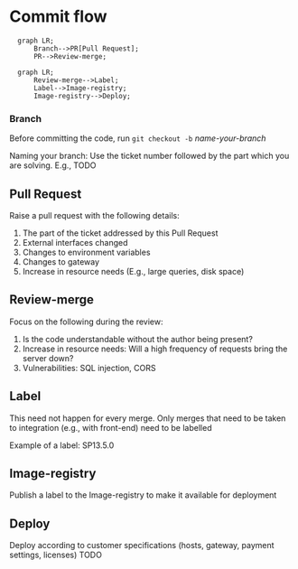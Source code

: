 # Commit flow


```mermaid
  graph LR;
      Branch-->PR[Pull Request];
      PR-->Review-merge;
```

```mermaid
  graph LR;
      Review-merge-->Label;
      Label-->Image-registry;
      Image-registry-->Deploy;
```

### Branch

Before committing the code, run `git checkout -b` _name-your-branch_

Naming your branch: Use the ticket number followed by the part which you are solving.
E.g., TODO

## Pull Request

Raise a pull request with the following details:

1. The part of the ticket addressed by this Pull Request
1. External interfaces changed
1. Changes to environment variables
1. Changes to gateway
1. Increase in resource needs (E.g., large queries, disk space)

## Review-merge

Focus on the following during the review:

1. Is the code understandable without the author being present?
1. Increase in resource needs: Will a high frequency of requests bring the server down?
1. Vulnerabilities: SQL injection, CORS

## Label

This need not happen for every merge. Only merges that need to be taken to integration (e.g., with front-end) need to be labelled

Example of a label: SP13.5.0

## Image-registry

Publish a label to the Image-registry to make it available for deployment

## Deploy

Deploy according to customer specifications (hosts, gateway, payment settings, licenses) TODO
